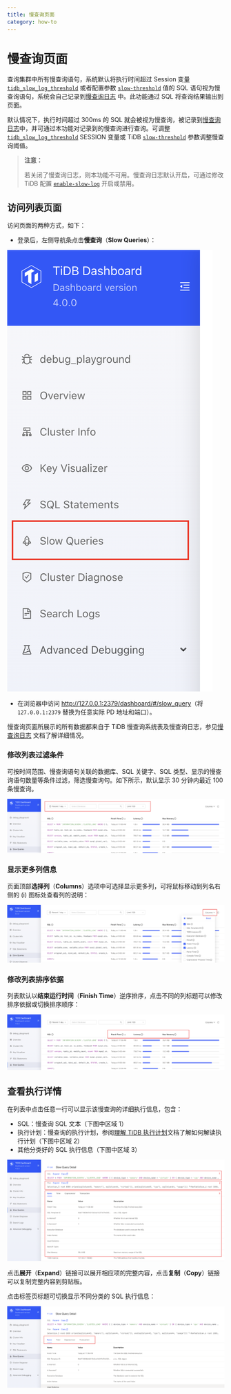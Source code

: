 ```yaml
---
title: 慢查询页面
category: how-to
---
```


# 慢查询页面

查询集群中所有慢查询语句，系统默认将执行时间超过 Session 变量 [`tidb_slow_log_threshold`](/tidb-specific-system-variables.md#tidb_slow_log_threshold) 或者配置参数 [`slow-threshold`](/tidb-configuration-file.md#slow-threshold) 值的 SQL 语句视为慢查询语句，系统会自己记录到[慢查询日志](/identify-slow-queries.md) 中。此功能通过 SQL 将查询结果输出到页面。

默认情况下，执行时间超过 300ms 的 SQL 就会被视为慢查询，被记录到[慢查询日志](/identify-slow-queries.md)中，并可通过本功能对记录到的慢查询进行查询。可调整 [`tidb_slow_log_threshold`](/tidb-specific-system-variables.md#tidb_slow_log_threshold) SESSION 变量或 TiDB [`slow-threshold`](/tidb-configuration-file.md#slow-threshold) 参数调整慢查询阈值。

> **注意：**
>
> 若关闭了慢查询日志，则本功能不可用。慢查询日志默认开启，可通过修改 TiDB 配置 [`enable-slow-log`](/tidb-configuration-file.md#enable-slow-log) 开启或禁用。

## 访问列表页面

访问页面的两种方式，如下：

* 登录后，左侧导航条点击**慢查询**（**Slow Queries**）：

![access 访问页面](/media/dashboard/slow-queries/access.png)

* 在浏览器中访问 <http://127.0.0.1:2379/dashboard/#/slow_query>（将 `127.0.0.1:2379` 替换为任意实际 PD 地址和端口）。

慢查询页面所展示的所有数据都来自于 TiDB 慢查询系统表及慢查询日志，参见[慢查询日志](/identify-slow-queries.md) 文档了解详细情况。

### 修改列表过滤条件

可按时间范围、慢查询语句关联的数据库、SQL 关键字、SQL 类型、显示的慢查询语句数量等条件过滤，筛选慢查询句。如下所示，默认显示 30 分钟内最近 100 条慢查询。

![图 1 ](/media/dashboard/slow-queries/list1.png)

### 显示更多列信息

页面顶部**选择列**（**Columns**）选项中可选择显示更多列，可将鼠标移动到列名右侧的 (i) 图标处查看列的说明：

![图 2 ](/media/dashboard/slow-queries/list2.png)

### 修改列表排序依据

列表默认以**结束运行时间**（**Finish Time**）逆序排序，点击不同的列标题可以修改排序依据或切换排序顺序：

![图 3 ](/media/dashboard/slow-queries/list3.png)

## 查看执行详情

在列表中点击任意一行可以显示该慢查询的详细执行信息，包含：

- SQL：慢查询 SQL 文本（下图中区域 1）
- 执行计划：慢查询的执行计划，参阅[理解 TiDB 执行计划](/query-execution-plan.md)文档了解如何解读执行计划（下图中区域 2）
- 其他分类好的 SQL 执行信息（下图中区域 3）

![detail 示例](/media/dashboard/slow-queries/detail1.png)

点击**展开**（**Expand**）链接可以展开相应项的完整内容，点击**复制**（**Copy**）链接可以复制完整内容到剪贴板。

点击标签页标题可切换显示不同分类的 SQL 执行信息：

![detail 执行示例](/media/dashboard/slow-queries/detail2.png)
